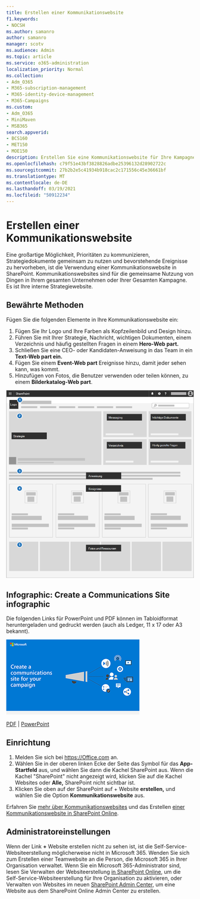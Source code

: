 ```yaml
---
title: Erstellen einer Kommunikationswebsite
f1.keywords:
- NOCSH
ms.author: samanro
author: samanro
manager: scotv
ms.audience: Admin
ms.topic: article
ms.service: o365-administration
localization_priority: Normal
ms.collection:
- Adm_O365
- M365-subscription-management
- M365-identity-device-management
- M365-Campaigns
ms.custom:
- Adm_O365
- MiniMaven
- MSB365
search.appverid:
- BCS160
- MET150
- MOE150
description: Erstellen Sie eine Kommunikationswebsite für Ihre Kampagne oder Ihr Unternehmen.
ms.openlocfilehash: c79f51e43bf3828826adbe25396132d28902722c
ms.sourcegitcommit: 27b2b2e5c41934b918cac2c171556c45e36661bf
ms.translationtype: MT
ms.contentlocale: de-DE
ms.lasthandoff: 03/19/2021
ms.locfileid: "50912234"
---
```

# <a name="create-a-communications-site"></a>Erstellen einer Kommunikationswebsite

Eine großartige Möglichkeit, Prioritäten zu kommunizieren, Strategiedokumente gemeinsam zu nutzen und bevorstehende Ereignisse zu hervorheben, ist die Verwendung einer Kommunikationswebsite in SharePoint. Kommunikationswebsites sind für die gemeinsame Nutzung von Dingen in Ihrem gesamten Unternehmen oder Ihrer Gesamten Kampagne. Es ist Ihre interne Strategiewebsite.

## <a name="best-practices"></a>Bewährte Methoden

Fügen Sie die folgenden Elemente in Ihre Kommunikationswebsite ein:

1. Fügen Sie Ihr Logo und Ihre Farben als Kopfzeilenbild und Design hinzu.
2. Führen Sie mit Ihrer Strategie, Nachricht, wichtigen Dokumenten, einem Verzeichnis und häufig gestellten Fragen in einem **Hero-Web part.**
3. Schließen Sie eine CEO- oder Kandidaten-Anweisung in das Team in ein **Text-Web part ein.**
4. Fügen Sie einem **Event-Web part** Ereignisse hinzu, damit jeder sehen kann, was kommt.
5. Hinzufügen von Fotos, die Benutzer verwenden oder teilen können, zu einem **Bilderkatalog-Web part**.

![Diagramm einer SharePoint Kommunikationsseite mit Platz für allgemeine Elemente, die eine Kampagne benötigen würde](../media/m365-democracy-comms-site.png)

## <a name="infographic-create-a-communications-site-infographic"></a>Infographic: Create a Communications Site infographic

Die folgenden Links für PowerPoint und PDF können im Tabloidformat heruntergeladen und gedruckt werden (auch als Ledger, 11 x 17 oder A3 bekannt).

[![Infografik für Kommunikationswebsites](../media/M365-Campaigns-CreateCommunicationSite-358-201.png)](downloads/M365CampaignsCreateCommunicationSite.pdf)

[PDF](downloads/M365CampaignsCreateCommunicationSite.pdf)  |  [PowerPoint](downloads/M365CampaignsCreateCommunicationSite.pptx)

## <a name="set-it-up"></a>Einrichtung

1. Melden Sie sich bei https://Office.com an.
2. Wählen Sie in der oberen linken Ecke der Seite das Symbol für das **App-Startfeld** aus, und wählen Sie dann die Kachel SharePoint aus. Wenn die Kachel "SharePoint" nicht angezeigt wird, klicken Sie auf die Kachel Websites oder **Alle,** SharePoint nicht sichtbar ist.  
3. Klicken Sie oben auf der SharePoint auf + Website **erstellen,** und wählen Sie die Option **Kommunikationswebsite** aus.

Erfahren Sie [mehr über Kommunikationswebsites](https://support.office.com/article/What-is-a-SharePoint-communication-site-94A33429-E580-45C3-A090-5512A8070732) und das Erstellen [einer Kommunikationswebsite in SharePoint Online](https://support.microsoft.com/en-us/office/create-a-communication-site-in-sharepoint-online-7fb44b20-a72f-4d2c-9173-fc8f59ba50eb).

## <a name="admin-settings"></a>Administratoreinstellungen

Wenn der Link **+** Website erstellen nicht zu sehen ist, ist die Self-Service-Websiteerstellung möglicherweise nicht in Microsoft 365. Wenden Sie sich zum Erstellen einer Teamwebsite an die Person, die Microsoft 365 in Ihrer Organisation verwaltet. Wenn Sie ein Microsoft 365-Administrator sind, lesen Sie Verwalten der Websiteerstellung [in SharePoint Online,](/sharepoint/manage-site-creation) um die Self-Service-Websiteerstellung für Ihre Organisation zu aktivieren, oder Verwalten von Websites im neuen [SharePoint Admin Center,](/sharepoint/manage-sites-in-new-admin-center) um eine Website aus dem SharePoint Online Admin Center zu erstellen.